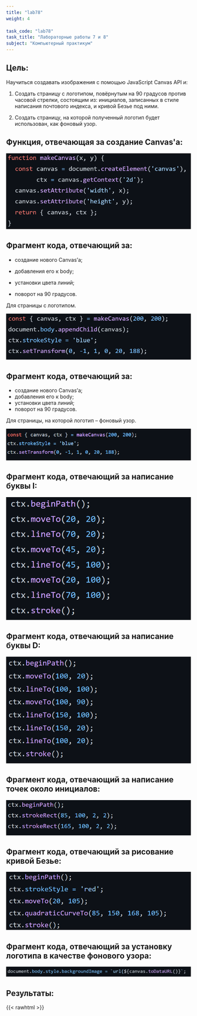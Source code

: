 ```yaml
---
title: "lab78"
weight: 4

task_code: "lab78"
task_title: "Лабораторные работы 7 и 8"
subject: "Компьютерный практикум"
---
```


## Цель:

Научиться создавать изображения с помощью JavaScript Canvas API и:

1. Создать страницу с логотипом, повёрнутым на 90
   градусов против часовой стрелки, состоящим из:
   инициалов, записанных в стиле написания
   почтового индекса, и кривой Безье под ними.

2. Создать страницу, на которой полученный
   логотип будет использован, как фоновый узор.

## Функция, отвечающая за создание Canvas'а:

![Canvas creation](./lab7-8-screenshots/canvas-creation-function.png)

## Фрагмент кода, отвечающий за:

* создание нового Canvas’а;

* добавления его к body;

* установки цвета линий;

* поворот на 90 градусов.

Для страницы с логотипом.

![code for logo page](./lab7-8-screenshots/canvas-body-color-turn-logo.png)

## Фрагмент кода, отвечающий за:

* создание нового Canvas’а;
* добавления его к body;
* установки цвета линий;
* поворот на 90 градусов. 

Для страницы, на которой логотип – фоновый узор.

![code for background page](./lab7-8-screenshots/canvas-body-color-turn-background.png)

## Фрагмент кода, отвечающий за написание буквы I:

![main.js after Babel](./lab7-8-screenshots/letter-I.png)

## Фрагмент кода, отвечающий за написание буквы D:

![code for D](./lab7-8-screenshots/letter-D.png)

## Фрагмент кода, отвечающий за написание точек около инициалов:

![code for dots](./lab7-8-screenshots/dots.png)

## Фрагмент кода, отвечающий за рисование кривой Безье:

![code for curve](lab7-8-screenshots/curve.png)

## Фрагмент кода, отвечающий за установку логотипа в качестве фонового узора:

![code for background image](./lab7-8-screenshots/background-code.png)

## Результаты:

{{< rawhtml >}}
  <div id="lab78-logo"></div>
  <script>{
        function makeCanvas(x, y) {
          const canvas = document.createElement('canvas'),
                ctx = canvas.getContext('2d');
          canvas.setAttribute('width', x);
          canvas.setAttribute('height', y);
          return { canvas, ctx };
        }
  
        const { canvas, ctx } = makeCanvas(200, 200);
        document.getElementById('lab78-logo').appendChild(canvas);
        ctx.strokeStyle = 'blue';
        ctx.setTransform(0, -1, 1, 0, 20, 188);
        
        //I
        ctx.beginPath();
        ctx.moveTo(20, 20);
        ctx.lineTo(70, 20);
        ctx.moveTo(45, 20);
        ctx.lineTo(45, 100);
        ctx.moveTo(20, 100);
        ctx.lineTo(70, 100);
        ctx.stroke();
  
        //D
        ctx.beginPath();
        ctx.moveTo(100, 20);
        ctx.lineTo(100, 100);
        ctx.moveTo(100, 90);
        ctx.lineTo(150, 100);
        ctx.lineTo(150, 20);
        ctx.lineTo(100, 20);
        ctx.stroke();
  
        //.
        ctx.beginPath();
        ctx.strokeRect(85, 100, 2, 2);
        ctx.strokeRect(165, 100, 2, 2);
  
        //Besie
        ctx.beginPath();
        ctx.strokeStyle = 'red';
        ctx.moveTo(20, 105);
        ctx.quadraticCurveTo(85, 150, 168, 105);
        ctx.stroke();
    }</script>
{{< /rawhtml >}}

{{< rawhtml >}}
  <div id="lab78-background" style="height: 500px;"></div>
  <script>{
        function makeCanvas(x, y) {
          const canvas = document.createElement('canvas'),
                ctx = canvas.getContext('2d');
          canvas.setAttribute('width', x);
          canvas.setAttribute('height', y);
          return { canvas, ctx };
        }
  
        const { canvas, ctx } = makeCanvas(200, 200);
        ctx.strokeStyle = 'blue';
        ctx.setTransform(0, -1, 1, 0, 20, 188);
        
        //I
        ctx.beginPath();
        ctx.moveTo(20, 20);
        ctx.lineTo(70, 20);
        ctx.moveTo(45, 20);
        ctx.lineTo(45, 100);
        ctx.moveTo(20, 100);
        ctx.lineTo(70, 100);
        ctx.stroke();
  
        //D
        ctx.beginPath();
        ctx.moveTo(100, 20);
        ctx.lineTo(100, 100);
        ctx.moveTo(100, 90);
        ctx.lineTo(150, 100);
        ctx.lineTo(150, 20);
        ctx.lineTo(100, 20);
        ctx.stroke();
  
        //.
        ctx.beginPath();
        ctx.strokeRect(85, 100, 2, 2);
        ctx.strokeRect(165, 100, 2, 2);
  
        //Besie
        ctx.beginPath();
        ctx.strokeStyle = 'red';
        ctx.moveTo(20, 105);
        ctx.quadraticCurveTo(85, 150, 168, 105)
        ctx.stroke();
        
        document.getElementById('lab78-background').style.backgroundImage = `url(${canvas.toDataURL()}`;
    }</script>
{{< /rawhtml >}}

## Вывод:

В ходе выполнения лабораторной работы были получены навыки работы с JavaScript Canvas API, был создан логотип, были созданы две страницы:

* на одной из них был расположен созданный логотип;
* на другой этот логотип использовался, как фоновый узор.

## Использованные ресурсы:

- https://learn.javascript.ru/url
- https://scriptdev.ru/webapi/canvas/todataurl/
- https://msiter.ru/references/html5-canvas/settransform

## Ссылки на репозитории:
{{<buttons_column>}}
    {{<button text="Отчёт о выполнении лабораторных работ 7-8" link="/comppract/Lab7/Labs7-8.pdf">}}
    {{<button text="Лабораторная работа 7А (Поворот логотипа но 90 градусов)" link="/comppract/Lab7/Lab7A1">}}
    {{<button text="Лабораторная работа 7А (Логотип, как фон)" link="/comppract/Lab7/Lab7A2">}}
{{</buttons_column>}}

